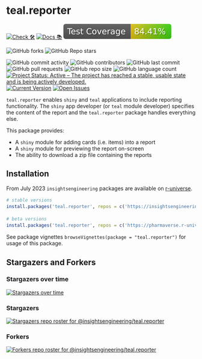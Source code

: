 # teal.reporter

<!-- start badges -->
[![Check 🛠](https://github.com/insightsengineering/teal.reporter/actions/workflows/check.yaml/badge.svg)](https://insightsengineering.github.io/teal.reporter/main/unit-test-report/)
[![Docs 📚](https://github.com/insightsengineering/teal.reporter/actions/workflows/docs.yaml/badge.svg)](https://insightsengineering.github.io/teal.reporter/)
[![Code Coverage 📔](https://raw.githubusercontent.com/insightsengineering/teal.reporter/_xml_coverage_reports/data/main/badge.svg)](https://insightsengineering.github.io/teal.reporter/main/coverage-report/)

![GitHub forks](https://img.shields.io/github/forks/insightsengineering/teal.reporter?style=social)
![GitHub Repo stars](https://img.shields.io/github/stars/insightsengineering/teal.reporter?style=social)

![GitHub commit activity](https://img.shields.io/github/commit-activity/m/insightsengineering/teal.reporter)
![GitHub contributors](https://img.shields.io/github/contributors/insightsengineering/teal.reporter)
![GitHub last commit](https://img.shields.io/github/last-commit/insightsengineering/teal.reporter)
![GitHub pull requests](https://img.shields.io/github/issues-pr/insightsengineering/teal.reporter)
![GitHub repo size](https://img.shields.io/github/repo-size/insightsengineering/teal.reporter)
![GitHub language count](https://img.shields.io/github/languages/count/insightsengineering/teal.reporter)
[![Project Status: Active – The project has reached a stable, usable state and is being actively developed.](https://www.repostatus.org/badges/latest/active.svg)](https://www.repostatus.org/#active)
[![Current Version](https://img.shields.io/github/r-package/v/insightsengineering/teal.reporter/main?color=purple\&label=package%20version)](https://github.com/insightsengineering/teal.reporter/tree/main)
[![Open Issues](https://img.shields.io/github/issues-raw/insightsengineering/teal.reporter?color=red\&label=open%20issues)](https://github.com/insightsengineering/teal.reporter/issues?q=is%3Aissue+is%3Aopen+sort%3Aupdated-desc)
<!-- end badges -->

`teal.reporter` enables `shiny` and `teal` applications to include reporting functionality.
The `shiny` app developer (or `teal` module developer) specifies the content of the report and the `teal.reporter` package handles everything else.

This package provides:

* A `shiny` module for adding cards (i.e. items) into a report
* A `shiny` module for previewing the report on-screen
* The ability to download a zip file containing the reports

## Installation

From July 2023 `insightsengineering` packages are available on [r-universe](https://r-universe.dev/).

```r
# stable versions
install.packages('teal.reporter', repos = c('https://insightsengineering.r-universe.dev', 'https://cloud.r-project.org'))

# beta versions
install.packages('teal.reporter', repos = c('https://pharmaverse.r-universe.dev', 'https://cloud.r-project.org'))
```

See package vignettes `browseVignettes(package = "teal.reporter")` for usage of this package.

## Stargazers and Forkers

### Stargazers over time

[![Stargazers over time](https://starchart.cc/insightsengineering/teal.reporter.svg)](https://starchart.cc/insightsengineering/teal.reporter)

### Stargazers

[![Stargazers repo roster for @insightsengineering/teal.reporter](https://reporoster.com/stars/insightsengineering/teal.reporter)](https://github.com/insightsengineering/teal.reporter/stargazers)

### Forkers

[![Forkers repo roster for @insightsengineering/teal.reporter](https://reporoster.com/forks/insightsengineering/teal.reporter)](https://github.com/insightsengineering/teal.reporter/network/members)
